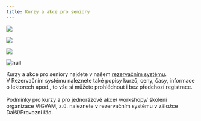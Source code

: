 ```yaml
---
title: Kurzy a akce pro seniory
---
```

![](/images/uploads/vigvam_pro_seniory_program_2019-2-.jpg)

![](/images/uploads/2019-04-09_velikonocni_tvoreni_pro_seniory.jpg)

![](/images/uploads/dechove_techniky_pro_zdravi_sen_2019.jpg)

![null](/images/uploads/filmovy_klub_senior_podzim_2018.jpg)

Kurzy a akce pro seniory najdete v našem [rezervačním systému](https://vigvam.webooker.eu/).\
V Rezervačním systému naleznete také popisy kurzů, ceny, časy,  informace o lektorech apod., to vše si můžete prohlédnout i bez předchozí registrace. \
\
Podmínky pro kurzy a pro jednorázové akce/ workshopy/ školení organizace VIGVAM, z.ú. naleznete v rezervačním systému v záložce Další/Provozní řád.

